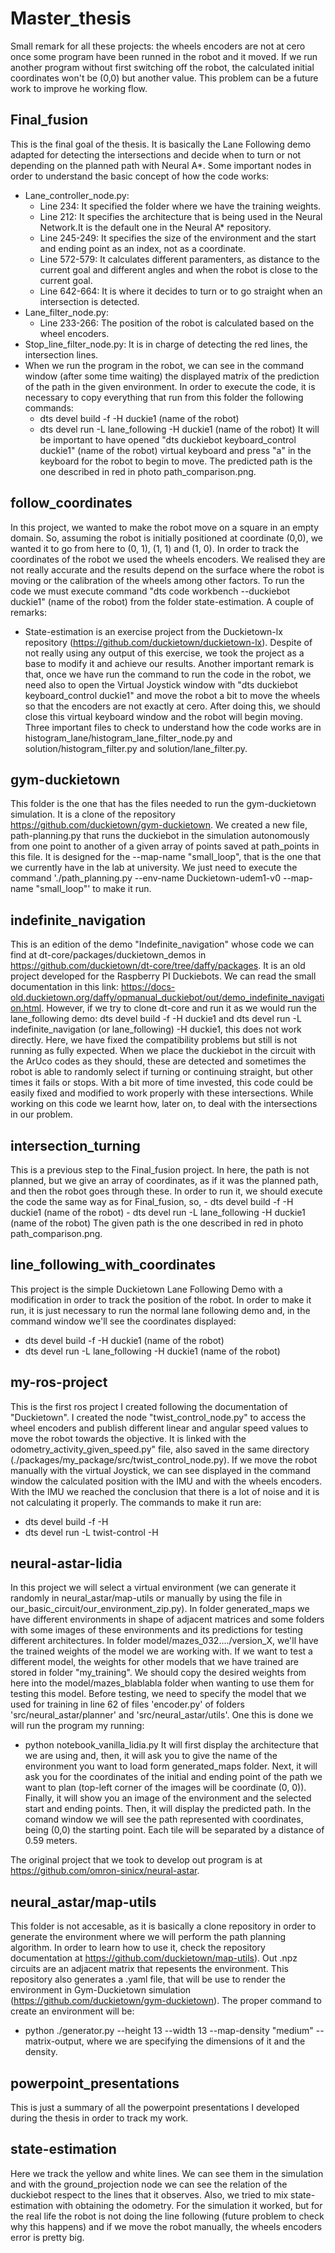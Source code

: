 # Master_thesis
Small remark for all these projects: the wheels encoders are not at cero once some program have been runned in the robot and it moved. If we run another program without first switching off the robot, the calculated initial coordinates won't be (0,0) but another value. This problem can be a future work to improve he working flow.

## Final_fusion
This is the final goal of the thesis. It is basically the Lane Following demo adapted for detecting the intersections and decide when to turn or not depending on the planned path with Neural A*. Some important nodes in order to understand the basic concept of how the code works:
  - Lane_controller_node.py:
    -   Line 234: It specified the folder where we have the training weights.
    -   Line 212: It specifies the architecture that is being used in the Neural Network.It is the default one in the Neural A* repository.
    -   Line 245-249: It specifies the size of the environment and the start and ending point as an index, not as a coordinate.
    -   Line 572-579: It calculates different paramenters, as distance to the current goal and different angles and when the robot is close to the current goal.
    -   Line 642-664: It is where it decides to turn or to go straight when an intersection is detected.
  - Lane_filter_node.py:
    - Line 233-266: The position of the robot is calculated based on the wheel encoders.
  - Stop_line_filter_node.py: It is in charge of detecting the red lines, the intersection lines.
  - When we run the program in the robot, we can see in the command window (after some time waiting) the displayed matrix of the prediction of the path in the given environment. In order to execute the code, it is necessary to copy everything that run from this folder the following commands:
    -   dts devel build -f -H duckie1 (name  of the robot)
    -   dts devel run -L lane_following -H duckie1 (name of the robot)
    It will be important to have opened "dts duckiebot keyboard_control duckie1" (name of the robot) virtual keyboard and press "a" in the keyboard for the robot to begin to move. The predicted path is the one described in red in photo path_comparison.png.

## follow_coordinates
In this project, we wanted to make the robot move on a square in an empty domain. So, assuming the robot is initially positioned at coordinate (0,0), we wanted it to go from here to (0, 1), (1, 1) and (1, 0). In order to track the coordinates of the robot we used the wheels encoders. We realised they are not really accurate and the results depend on the surface where the robot is moving or the calibration of the wheels among other factors. To run the code we must execute command "dts code workbench --duckiebot duckie1" (name of the robot) from the folder state-estimation. A couple of remarks:
  - State-estimation is an exercise project from the Duckietown-lx repository (https://github.com/duckietown/duckietown-lx). Despite of not really using any output of this exercise, we took the project as a base to modify it and achieve our results. Another important remark is that, once we have run the command to run the code in the robot, we need also to open the Virtual Joystick window with "dts duckiebot keyboard_control duckie1" and move the robot a bit to move the wheels so that the encoders are not exactly at cero. After doing this, we should close this virtual keyboard window and the robot will begin moving. Three important files to check to understand how the code works are in histogram_lane/histogram_lane_filter_node.py and solution/histogram_filter.py and solution/lane_filter.py.

## gym-duckietown
This folder is the one that has the files needed to run the gym-duckietown simulation. It is a clone of the repository https://github.com/duckietown/gym-duckietown. We created a new file, path-planning.py that runs the duckiebot in the simulation autonomously from one point to another of a given array of points saved at path_points in this file. It is designed for the --map-name "small_loop", that is the one that we currently have in the lab at university. We just need to execute the command './path_planning.py --env-name Duckietown-udem1-v0 --map-name "small_loop"' to make it run. 

## indefinite_navigation
This is an edition of the demo "Indefinite_navigation" whose code we can find at dt-core/packages/duckietown_demos in https://github.com/duckietown/dt-core/tree/daffy/packages. It is an old project developed for the Raspberry PI Duckiebots. We can read the small documentation in this link: https://docs-old.duckietown.org/daffy/opmanual_duckiebot/out/demo_indefinite_navigation.html. However, if we try to clone dt-core and run it as we would run the lane_following demo: dts devel build -f -H duckie1      and      dts devel run -L indefinite_navigation (or lane_following) -H duckie1, this does not work directly. Here, we have fixed the compatibility problems but still is not running as fully expected. When we place the duckiebot in the circuit with the ArUco codes as they should, these are detected and sometimes the robot is able to randomly select if turning or continuing straight, but other times it fails or stops. With a bit more of time invested, this code could be easily fixed and modified to work properly with these intersections. While working on this code we learnt how, later on, to deal with the intersections in our problem. 

## intersection_turning
This is a previous step to the Final_fusion project. In here, the path is not planned, but we give an array of coordinates, as if it was the planned path, and then the robot goes through these. In order to run it, we should execute the code the same way as for Final_fusion, so, 
    - dts devel build -f -H duckie1 (name  of the robot)
    - dts devel run -L lane_following -H duckie1 (name of the robot) 
The given path is the one described in red in photo path_comparison.png.

## line_following_with_coordinates
This project is the simple Duckietown Lane Following Demo with a modification in order to track the position of the robot. In order to make it run, it is just necessary to run the normal lane following demo and, in the command window we'll see the coordinates displayed:
  - dts devel build -f -H duckie1 (name  of the robot)
  - dts devel run -L lane_following -H duckie1 (name of the robot) 

## my-ros-project
This is the first ros project I created following the documentation of "Duckietown". I created the node "twist_control_node.py" to access the wheel encoders and publish different linear and angular speed values to move the robot towards the objective. It is linked with the odometry_activity_given_speed.py" file, also saved in the same directory (./packages/my_package/src/twist_control_node.py). If we move the robot manually with the virtual Joystick, we can see displayed in the command window the calculated position with the IMU and with the wheels encoders. With the IMU we reached the conclusion that there is a lot of noise and it is not calculating it properly. The commands to make it run are:
  - dts devel build -f -H <name-of-the-robot>
  - dts devel run -L twist-control -H <name-of-the-robot> 

## neural-astar-lidia
In this project we will select a virtual environment (we can generate it randomly in neural_astar/map-utils or manually by using the file in our_basic_circuit/our_environment_zip.py). In folder  generated_maps we have different environments in shape of adjacent matrices and some folders with some images of these environments and its predictions for testing different architectures. In folder model/mazes_032..../version_X, we'll have the trained weights of the model we are working with. If we want to test a different model, the weights for other models that we have trained are stored in folder "my_training". We should copy the desired weights from here into the model/mazes_blablabla folder when wanting to use them for testing this model. Before testing, we need to specify the model that we used for training in line 62 of files 'encoder.py' of folders 'src/neural_astar/planner' and 'src/neural_astar/utils'. One this is done we will run the program my running:
  - python notebook_vanilla_lidia.py
It will first display the architecture that we are using and, then, it will ask you to give the name of the environment you want to load form generated_maps folder. Next, it will ask you for the coordinates of the initial and ending point of the path we want to plan (top-left corner of the images will be coordinate (0, 0)). Finally, it will show you an image of the environment and the selected start and ending points. Then, it will display the predicted path. In the comand window we will see the path represented with coordinates, being (0,0) the starting point. Each tile will be separated by a distance of 0.59 meters. 

The original project that we took to develop out program is at https://github.com/omron-sinicx/neural-astar.

## neural_astar/map-utils
This folder is not accesable, as it is basically a clone repository in order to generate the environment where we will perform the path planning algorithm. In order to learn how to use it, check the repository documentation at https://github.com/duckietown/map-utils). Out .npz circuits are an adjacent matrix that repesents the environment. This repository also generates a .yaml file, that will be use to render the environment in Gym-Duckietown simulation (https://github.com/duckietown/gym-duckietown). The proper command to create an environment will be:
  - python ./generator.py --height 13 --width 13 --map-density "medium" --matrix-output, where we are specifying the dimensions of it and the density.

## powerpoint_presentations
This is just a summary of all the powerpoint presentations I developed during the thesis in order to track my work.

## state-estimation
Here we track the yellow and white lines. We can see them in the simulation and with the ground_projection node we can see the relation of the duckiebot respect to the lines that it observes. Also, we tried to mix state-estimation with obtaining the odometry. For the simulation it worked, but for the real life the robot is not doing the line following (future problem to check why this happens) and if we move the robot manually, the wheels encoders error is pretty big.
